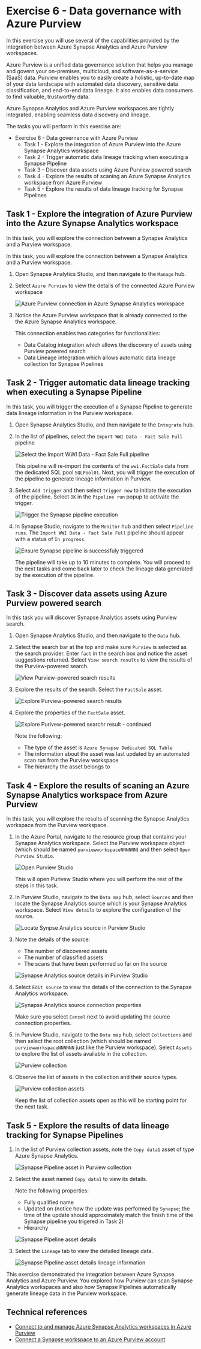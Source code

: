 # Exercise 6 - Data governance with Azure Purview

In this exercise you will use several of the capabilities provided by the integration between Azure Synapse Analytics and Azure Purview workspaces.

Azure Purview is a unified data governance solution that helps you manage and govern your on-premises, multicloud, and software-as-a-service (SaaS) data. Purview enables you to easily create a holistic, up-to-date map of your data landscape with automated data discovery, sensitive data classification, and end-to-end data lineage. It also enables data consumers to find valuable, trustworthy data.

Azure Synapse Analytics and Azure Purview workspaces are tightly integrated, enabling seamless data discovery and lineage.

The tasks you will perform in this exercise are:

- Exercise 6 - Data governance with Azure Purview
  - Task 1 - Explore the integration of Azure Purview into the Azure Synapse Analytics workspace
  - Task 2 - Trigger automatic data lineage tracking when executing a Synapse Pipeline
  - Task 3 - Discover data assets using Azure Purview powered search
  - Task 4 - Explore the results of scaning an Azure Synapse Analytics workspace from Azure Purview
  - Task 5 - Explore the results of data lineage tracking for Synapse Pipelines

## Task 1 - Explore the integration of Azure Purview into the Azure Synapse Analytics workspace

In this task, you will explore the connection between a Synapse Analytics and a Purview workspace.


In this task, you will explore the connection between a Synapse Analytics and a Purview workspace.

1. Open Synapse Analytics Studio, and then navigate to the `Manage` hub.

2. Select `Azure Purview` to view the details of the connected Azure Purview workspace

    ![Azure Purview connection in Azure Synapse Analytics workspace](./media/ex06-synapse-purview-connection.png)

3. Notice the Azure Purview workspace that is already connected to the the Azure Synapse Analytics workspace.

    This connection enables two categories for functionalities:

   - Data Catalog integration which allows the discovery of assets using Purview powered search
   - Data Lineage integration which allows automatic data lineage collection for Synapse Pipelines
    

## Task 2 - Trigger automatic data lineage tracking when executing a Synapse Pipeline

In this task, you will trigger the execution of a Synapse Pipeline to generate data lineage information in the Purview workspace.

1. Open Synapse Analytics Studio, and then navigate to the `Integrate` hub.

2. In the list of pipelines, select the `Import WWI Data - Fact Sale Full` pipeline

    ![Select the Import WWI Data - Fact Sale Full pipeline](./media/ex06-select-synapse-pipeline.png)

    This pipeline will re-import the contents of the `wwi.FactSale` data from the dedicated SQL pool `SQLPool01`. Next, you will trigger the execution of the pipeline to generate lineage information in Purview.

3. Select `Add trigger` and then select `Trigger now` to initiate the execution of the pipeline. Select `OK` in the `Pipeline run` popup to activate the trigger.

    ![Trigger the Synapse pipeline execution](./media/ex06-trigger-synapse-pipeline.png)

4. In Synapse Studio, navigate to the `Monitor` hub and then select `Pipeline runs`. The `Import WWI Data - Fact Sale Full` pipeline should appear with a status of `In progress`.

    ![Ensure Synapse pipeline is successfuly triggered](./media/ex06-validate-pipeline-execution.png)

    The pipeline will take up to 10 minutes to complete. You will proceed to the next tasks and come back later to check the lineage data generated by the execution of the pipeline.

## Task 3 - Discover data assets using Azure Purview powered search

In this task you will discover Synapse Analytics assets using Purview search.

1. Open Synapse Analytics Studio, and then navigate to the `Data` hub.

2. Select the search bar at the top and make sure `Purview` is selected as the search provider. Enter `fact` in the search box and notice the asset suggestions returned. Select `View search results` to view the results of the Purview-powered search.

    ![View Purview-powered search results](./media/ex06-purview-search-in-synapse-workspace.png)

3. Explore the results of the search. Select the `FactSale` asset.

    ![Explore Purview-powered search results](./media/ex06-purview-search-results-1.png)

4. Explore the properties of the `FactSale` asset.

    ![Explore Purivew-powered searchr result - continued](./media/ex06-purview-search-results-2.png)

    Note the following:

    - The type of the asset is `Azure Synapse Dedicated SQL Table`
    - The information about the asset was last updated by an automated scan run from the Purview workspace
    - The hierarchy the asset belongs to

## Task 4 - Explore the results of scaning an Azure Synapse Analytics workspace from Azure Purview

In this task, you will explore the results of scanning the Synapse Analytics workspace from the Purview workspace.

1. In the Azure Portal, navigate to the resource group that contains your Synapse Analytics workspace. Select the Purview workspace object (which should be named `purviewworkspaceNNNNNN`) and then select `Open Purview Studio`.

    ![Open Purview Studio](./media/ex06-open-purview-studio.png)

    This will open Purivew Studio where you will perform the rest of the steps in this task.

2. In Purview Studio, navigate to the `Data map` hub, select `Sources` and then locate the Synapse Analytics source which is your Synapse Analytics workspace. Select `View details` to explore the configuration of the source.

    ![Locate Synpse Analytics source in Purview Studio](./media/ex06-purview-synapse-analytics-source.png)

3. Note the details of the source:

    - The number of discovered assets
    - The number of classified assets
    - The scans that have been performed so far on the source

    ![Synapse Analytics source details in Purview Studio](./media/ex06-purview-synapse-analytics-source-details-1.png)

4. Select `Edit source` to view the details of the connection to the Synapse Analytics workspace.

    ![Synapse Analytics source connection properties](./media/ex06-purview-synapse-analytics-source-details-2.png)

    Make sure you select `Cancel` next to avoid updating the source connection properties.

5. In Purview Studio, navigate to the `Data map` hub, select `Collections` and then select the root collection (which should be named `purviewworkspaceNNNNNN` just like the Purview workspace). Select `Assets` to explore the list of assets available in the collection.

    ![Purview collection](./media/ex06-purview-collection.png)

6. Observe the list of assets in the collection and their source types.

    ![Purview collection assets](./media/ex06-purview-collection-assets.png)

    Keep the list of collection assets open as this will be starting point for the next task.

## Task 5 - Explore the results of data lineage tracking for Synapse Pipelines

1. In the list of Purview collection assets, note the `Copy data1` asset of type Azure Synapse Analytics.

    ![Synapse Pipeline asset in Purview collection](./media/ex06-purview-collection-assets-synapse-pipeline.png)

2. Select the asset named `Copy data1` to view its details.

    Note the following properties:

    - Fully qualified name
    - Updated on (notice how the update was performed by `Synapse`; the time of the update should approximately match the finish time of the Synapse pipeline you trigered in Task 2)
    - Hierarchy

    ![Synapse Pipeline asset details](./media/ex06-purview-collection-assets-synapse-pipeline-details.png)

3. Select the `Lineage` tab to view the detailed lineage data.

    ![Synapse Pipeline asset details lineage information](./media/ex06-purview-collection-assets-synapse-pipeline-details-lineage.png)

This exercise demonstrated the integration between Azure Synapse Analytics and Azure Purview. You explored how Purview can scan Synapse Analytics workspaces and also how Synapse Pipelines automatically generate lineage data in the Purview workspace.

## Technical references

- [Connect to and manage Azure Synapse Analytics workspaces in Azure Purview](https://docs.microsoft.com/en-us/azure/purview/register-scan-synapse-workspace)
- [Connect a Synapse workspace to an Azure Purview account](https://docs.microsoft.com/en-us/azure/synapse-analytics/catalog-and-governance/quickstart-connect-azure-purview)
